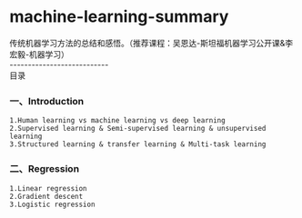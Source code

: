 # machine-learning-summary
传统机器学习方法的总结和感悟。（推荐课程：吴恩达-斯坦福机器学习公开课&李宏毅-机器学习）<br>
---------------------------<br>
目录<br>
### 一、Introduction<br>
    1.Human learning vs machine learning vs deep learning 
    2.Supervised learning & Semi-supervised learning & unsupervised learning 
    3.Structured learning & transfer learning & Multi-task learning
### 二、Regression<br>
    1.Linear regression
    2.Gradient descent
    3.Logistic regression

